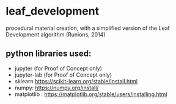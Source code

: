 # leaf_development
procedural material creation, with a simplified version of the Leaf Development algorithm (Runions, 2014)


python libraries used:
----------------------------------------------------------------------------------------------------------
- jupyter (for Proof of Concept only)
- jupyter-lab (for Proof of Concept only)
- sklearn https://scikit-learn.org/stable/install.html
- numpy: https://numpy.org/install/
- matplotlib : https://matplotlib.org/stable/users/installing.html
